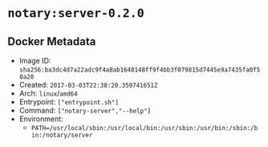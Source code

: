 # `notary:server-0.2.0`

## Docker Metadata

- Image ID: `sha256:ba3dc4d7a22adc9f4a8ab1648148ff9f4bb3f079815d7445e9a7435fa0f50a20`
- Created: `2017-03-03T22:38:20.359741651Z`
- Arch: `linux`/`amd64`
- Entrypoint: `["entrypoint.sh"]`
- Command: `["notary-server","--help"]`
- Environment:
  - `PATH=/usr/local/sbin:/usr/local/bin:/usr/sbin:/usr/bin:/sbin:/bin:/notary/server`
